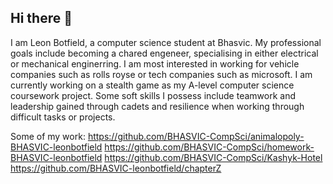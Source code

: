 ## Hi there 👋

I am Leon Botfield, a computer science student at Bhasvic.
My professional goals include becoming a chared engeneer, specialising in either electrical or mechanical enginerring.
I am most interested in working for vehicle companies such as rolls royse or tech companies such as microsoft.
I am currently working on a stealth game as my A-level computer science coursework project.
Some soft skills I possess include teamwork and leadership gained through cadets and resilience when working through difficult tasks or projects.

Some of my work:
https://github.com/BHASVIC-CompSci/animalopoly-BHASVIC-leonbotfield
https://github.com/BHASVIC-CompSci/homework-BHASVIC-leonbotfield
https://github.com/BHASVIC-CompSci/Kashyk-Hotel
https://github.com/BHASVIC-leonbotfield/chapterZ
